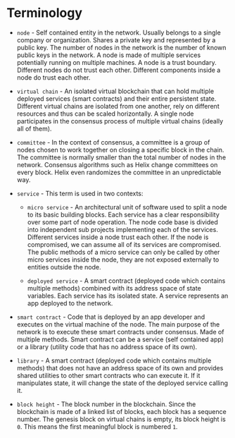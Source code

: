 # Terminology

* `node` - Self contained entity in the network. Usually belongs to a single company or organization. Shares a private key and represented by a public key. The number of nodes in the network is the number of known public keys in the network. A node is made of multiple services potentially running on multiple machines. A node is a trust boundary. Different nodes do not trust each other. Different components inside a node do trust each other.

* `virtual chain` - An isolated virtual blockchain that can hold multiple deployed services (smart contracts) and their entire persistent state. Different virtual chains are isolated from one another, rely on different resources and thus can be scaled horizontally. A single node participates in the consensus process of multiple virtual chains (ideally all of them).

* `committee` - In the context of consensus, a committee is a group of nodes chosen to work together on closing a specific block in the chain. The committee is normally smaller than the total number of nodes in the network. Consensus algorithms such as Helix change committees on every block. Helix even randomizes the committee in an unpredictable way.

* `service` - This term is used in two contexts:

  * `micro service` - An architectural unit of software used to split a node to its basic building blocks. Each service has a clear responsibility over some part of node operation. The node code base is divided into independent sub projects implementing each of the services. Different services inside a node trust each other. If the node is compromised, we can assume all of its services are compromised. The public methods of a micro service can only be called by other micro services inside the node, they are not exposed externally to entities outside the node.

  * `deployed service` - A smart contract (deployed code which contains multiple methods) combined with its address space of state variables. Each service has its isolated state. A service represents an app deployed to the network.

* `smart contract` - Code that is deployed by an app developer and executes on the virtual machine of the node. The main purpose of the network is to execute these smart contracts under consensus. Made of multiple methods. Smart contract can be a service (self contained app) or a library (utility code that has no address space of its own).

* `library` - A smart contract (deployed code which contains multiple methods) that does not have an address space of its own and provides shared utilities to other smart contracts who can execute it. If it manipulates state, it will change the state of the deployed service calling it.

* `block height` - The block number in the blockchain. Since the blockchain is made of a linked list of blocks, each block has a sequence number. The genesis block on virtual chains is empty, its block height is `0`. This means the first meaningful block is numbered `1`.
